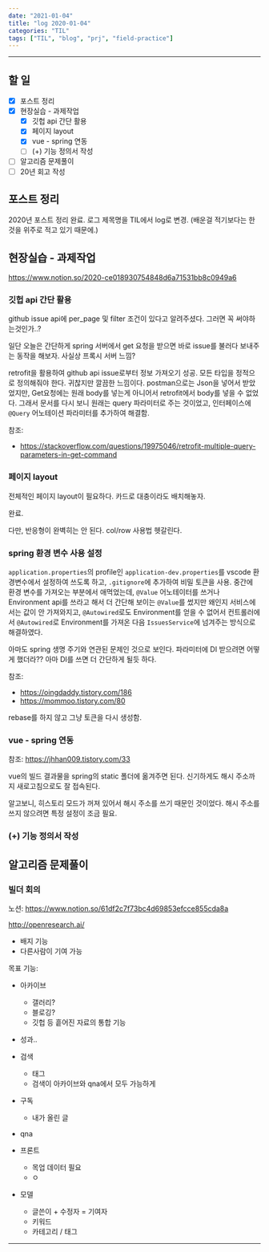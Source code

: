 ```yaml
---
date: "2021-01-04"
title: "log 2020-01-04"
categories: "TIL"
tags: ["TIL", "blog", "prj", "field-practice"]
---
```


----------

## 할 일

- [x] 포스트 정리
- [x] 현장실습 - 과제작업
  - [x] 깃헙 api 간단 활용
  - [x] 페이지 layout
  - [x] vue - spring 연동
  - [ ] (+) 기능 정의서 작성
- [ ] 알고리즘 문제풀이
- [ ] 20년 회고 작성

## 포스트 정리

2020년 포스트 정리 완료.
로그 제목명을 TIL에서 log로 변경. (배운걸 적기보다는 한 것을 위주로 적고 있기 때문에.)

## 현장실습 - 과제작업

<https://www.notion.so/2020-ce018930754848d6a71531bb8c0949a6>

### 깃헙 api 간단 활용

github issue api에 per_page 및 filter 조건이 있다고 알려주셨다. 그러면 꼭 써야하는것인가..?

일단 오늘은 간단하게 spring 서버에서 get 요청을 받으면 바로 issue를 불러다 보내주는 동작을 해보자.
사실상 프록시 서버 느낌?

retrofit을 활용하여 github api issue로부터 정보 가져오기 성공. 모든 타입을 정적으로 정의해줘야 한다. 귀찮지만 깔끔한 느낌이다. postman으로는 Json을 넣어서 받았었지만, Get요청에는 원래 body를 넣는게 아니어서 retrofit에서 body를 넣을 수 없었다. 그래서 문서를 다시 보니 원래는 query 파라미터로 주는 것이었고, 인터페이스에 `@Query` 어노테이션 파라미터를 추가하여 해결함.

참조:

- <https://stackoverflow.com/questions/19975046/retrofit-multiple-query-parameters-in-get-command>

### 페이지 layout

전체적인 페이지 layout이 필요하다. 카드로 대충이라도 배치해놓자.

완료.

다만, 반응형이 완벽히는 안 된다. col/row 사용법 헷갈린다.

### spring 환경 변수 사용 설정

`application.properties`의 profile인 `application-dev.properties`를 vscode 환경변수에서 설정하여 쓰도록 하고, `.gitignore`에 추가하여 비밀 토큰을 사용.
중간에 환경 변수를 가져오는 부분에서 애먹었는데, `@Value` 어노테이터를 쓰거나 Environment api를 쓰라고 해서 더 간단해 보이는 `@Value`를 썼지만 왜인지 서비스에서는 값이 안 가져와지고, `@Autowired`로도 Environment를 얻을 수 없어서 컨트롤러에서 `@Autowired`로 Environment를 가져온 다음 `IssuesService`에 넘겨주는 방식으로 해결하였다.

아마도 spring 생명 주기와 연관된 문제인 것으로 보인다.
파라미터에 DI 받으려면 어떻게 했더라?? 아마 DI를 쓰면 더 간단하게 될듯 하다.

참조:

- <https://oingdaddy.tistory.com/186>
- <https://mommoo.tistory.com/80>

rebase를 하지 않고 그냥 토큰을 다시 생성함.

### vue - spring 연동

참조: <https://jhhan009.tistory.com/33>

vue의 빌드 결과물을 spring의 static 폴더에 옮겨주면 된다. 신기하게도 해시 주소까지 새로고침으로도 잘 접속된다.

알고보니, 히스토리 모드가 꺼져 있어서 해시 주소를 쓰기 때문인 것이었다. 해시 주소를 쓰지 않으려면 특정 설정이 조금 필요.

### (+) 기능 정의서 작성

## 알고리즘 문제풀이

### 빌더 회의

노션: <https://www.notion.so/61df2c7f73bc4d69853efcce855cda8a>

<http://openresearch.ai/>

- 배지 기능
- 다른사람이 기여 가능

목표 기능:

-   아카이브
    - 갤러리?
    - 블로깅?
    - 깃헙 등 흩어진 자료의 통합 기능

-   성과..

-   검색
    - 태그
    - 검색이 아카이브와 qna에서 모두 가능하게

-   구독
    - 내가 올린 글

-   qna

-   프론트
    - 목업 데이터 필요
    - ㅇ

-   모델
    - 글쓴이 + 수정자 = 기여자
    - 키워드
    - 카테고리 / 태그

----------
